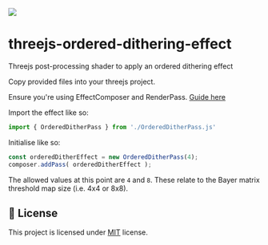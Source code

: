![](pixelated_dithered_checkerboard_torus.gif)

# threejs-ordered-dithering-effect
Threejs post-processing shader to apply an ordered dithering effect

Copy provided files into your threejs project.

Ensure you're using EffectComposer and RenderPass.
[Guide here](https://threejs.org/docs/#manual/en/introduction/How-to-use-post-processing)

Import the effect like so:
```js
import { OrderedDitherPass } from './OrderedDitherPass.js'
```

Initialise like so:
```js
const orderedDitherEffect = new OrderedDitherPass(4);
composer.addPass( orderedDitherEffect );
```

The allowed values at this point are `4` and `8`.
These relate to the Bayer matrix threshold map size (i.e. 4x4 or 8x8).

## :pencil: License

This project is licensed under [MIT](https://opensource.org/licenses/MIT) license.
